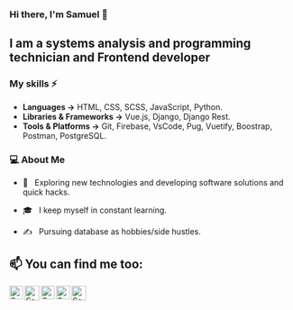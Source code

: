 ### Hi there, I'm Samuel 👋
 <h2>I am a systems analysis and programming technician  and Frontend developer</h2>
 
### My skills ⚡

- **Languages →** HTML, CSS, SCSS, JavaScript, Python.
- **Libraries & Frameworks →** Vue.js, Django, Django Rest.
- **Tools & Platforms →** Git, Firebase, VsCode, Pug, Vuetify, Boostrap, Postman, PostgreSQL.
 
<h3>💻 About Me </h3>

- 🤔 &nbsp; Exploring new technologies and developing software solutions and quick hacks.

- 🎓 &nbsp; I keep myself in constant learning.

- ✍️ &nbsp; Pursuing database as hobbies/side hustles.

## 📫 You can find me too:


  <a href="https://www.linkedin.com/in/samuel-arandia/">
    <img align="left" alt="Samuel Arandia | Linkedin" width="24px" src="https://github.com/samuelarandia/samuelarandia/blob/master/Assets/Linkedin.svg" />
  </a> &nbsp;&nbsp;
  <a href="https://twitter.com/arandia_samuela">
    <img align="left" alt="Samuel Arandia | Twitter" width="26px" src="https://github.com/samuelarandia/samuelarandia/blob/master/Assets/Twitter.svg" />
  </a> &nbsp;&nbsp;
  <a href="https://www.instagram.com/samuela_arandia/">
    <img align="left" alt="Samuel Arandia| Instagram" width="24px" src="https://github.com/samuelarandia/samuelarandia/blob/master/Assets/Instagram.svg" />
  </a> &nbsp;&nbsp;
    <a href="https://www.facebook.com/samuela.arandia/">
    <img align="left" alt="Samuel Arandia | Instagram" width="24px" src="https://github.com/samuelarandia/samuelarandia/blob/master/Assets/Facebook.svg" />
  </a> &nbsp;&nbsp;
  <a href="mailto:samuelarandia@gmail.com">
    <img align="left" alt="Samuel Arandia | Gmail" width="26px" src="https://github.com/samuelarandia/samuelarandia/blob/master/Assets/Gmail.svg" />
  </a>

<!--
**samuelArandia/samuelarandia** is a ✨ _special_ ✨ repository because its `README.md` (this file) appears on your GitHub profile.

Here are some ideas to get you started:

- 🔭 I’m currently working on ...
- 🌱 I’m currently learning ...
- 👯 I’m looking to collaborate on ...
- 🤔 I’m looking for help with ...
- 💬 Ask me about ...
- 📫 How to reach me: ...
- 😄 Pronouns: ...
- ⚡ Fun fact: ...
-->
